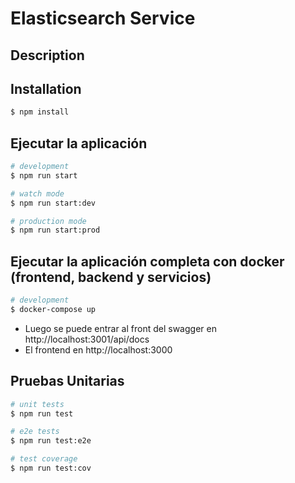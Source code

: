 # Elasticsearch Service

## Description


## Installation

```bash
$ npm install
```
## Ejecutar la aplicación

```bash
# development
$ npm run start

# watch mode
$ npm run start:dev

# production mode
$ npm run start:prod
```

## Ejecutar la aplicación completa con docker (frontend, backend y servicios)

```bash
# development
$ docker-compose up
```
* Luego se puede entrar al front del swagger en http://localhost:3001/api/docs
 * El frontend en http://localhost:3000

## Pruebas Unitarias

```bash
# unit tests
$ npm run test

# e2e tests
$ npm run test:e2e

# test coverage
$ npm run test:cov
```
